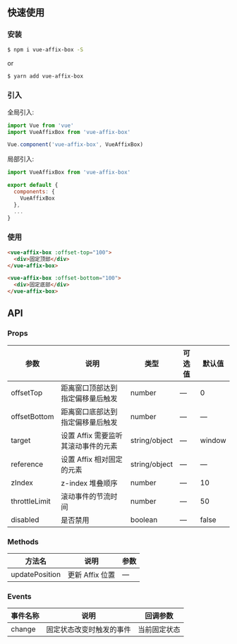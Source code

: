 ## 快速使用

### 安装

```bash
$ npm i vue-affix-box -S
```

or

```bash
$ yarn add vue-affix-box
```

### 引入
 
全局引入:

``` javascript
import Vue from 'vue'
import VueAffixBox from 'vue-affix-box'

Vue.component('vue-affix-box', VueAffixBox)
```

局部引入:

``` javascript
import VueAffixBox from 'vue-affix-box'

export default {
  components: {
    VueAffixBox
  },
  ...
}
```

### 使用

``` html
<vue-affix-box :offset-top="100">
  <div>固定顶部</div>
</vue-affix-box>

<vue-affix-box :offset-bottom="100">
  <div>固定底部</div>
</vue-affix-box>
```

## API

### Props
| 参数      | 说明          | 类型      | 可选值                           | 默认值  |
|---------- |-------------- |---------- |--------------------------------  |-------- |
| offsetTop    | 距离窗口顶部达到指定偏移量后触发 | number | — | 0 |
| offsetBottom | 距离窗口底部达到指定偏移量后触发 | number | — | — |
| target | 设置 Affix 需要监听其滚动事件的元素 | string/object | — | window |
| reference | 设置 Affix 相对固定的元素 | string/object | — | — |
| zIndex | z-index 堆叠顺序 | number | — | 10 |
| throttleLimit | 滚动事件的节流时间 | number | — | 50 |
| disabled | 是否禁用 | boolean | — | false |

### Methods
| 方法名 | 说明 | 参数 |
|---------- |-------- |---------- |
| updatePosition | 更新 Affix 位置 | — |

### Events
| 事件名称 | 说明 | 回调参数 |
|---------- |-------- |---------- |
| change | 固定状态改变时触发的事件 | 当前固定状态 |